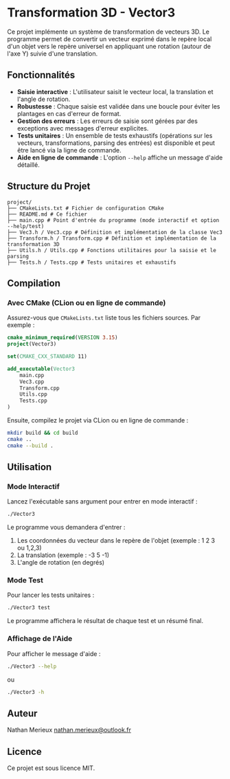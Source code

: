 ﻿# Transformation 3D - Vector3

Ce projet implémente un système de transformation de vecteurs 3D. Le programme permet de convertir un vecteur exprimé dans le repère local d'un objet vers le repère universel en appliquant une rotation (autour de l'axe Y) suivie d'une translation.

## Fonctionnalités

- **Saisie interactive** : L'utilisateur saisit le vecteur local, la translation et l'angle de rotation.
- **Robustesse** : Chaque saisie est validée dans une boucle pour éviter les plantages en cas d'erreur de format.
- **Gestion des erreurs** : Les erreurs de saisie sont gérées par des exceptions avec messages d'erreur explicites.
- **Tests unitaires** : Un ensemble de tests exhaustifs (opérations sur les vecteurs, transformations, parsing des entrées) est disponible et peut être lancé via la ligne de commande.
- **Aide en ligne de commande** : L'option `--help` affiche un message d'aide détaillé.

## Structure du Projet

```
project/ 
├── CMakeLists.txt # Fichier de configuration CMake
├── README.md # Ce fichier 
├── main.cpp # Point d'entrée du programme (mode interactif et option --help/test) 
├── Vec3.h / Vec3.cpp # Définition et implémentation de la classe Vec3 ├── Transform.h / Transform.cpp # Définition et implémentation de la transformation 3D 
├── Utils.h / Utils.cpp # Fonctions utilitaires pour la saisie et le parsing 
├── Tests.h / Tests.cpp # Tests unitaires et exhaustifs
```

## Compilation

### Avec CMake (CLion ou en ligne de commande)

Assurez-vous que `CMakeLists.txt` liste tous les fichiers sources. Par exemple :

```cmake
cmake_minimum_required(VERSION 3.15)
project(Vector3)

set(CMAKE_CXX_STANDARD 11)

add_executable(Vector3 
    main.cpp 
    Vec3.cpp 
    Transform.cpp 
    Utils.cpp 
    Tests.cpp
)
```
Ensuite, compilez le projet via CLion ou en ligne de commande :

```bash
mkdir build && cd build
cmake ..
cmake --build .
```

## Utilisation
### Mode Interactif
Lancez l'exécutable sans argument pour entrer en mode interactif :

```bash
./Vector3
```
Le programme vous demandera d'entrer :

1. Les coordonnées du vecteur dans le repère de l'objet (exemple : 1 2 3 ou 1,2,3)
2. La translation (exemple : -3 5 -1)
3. L'angle de rotation (en degrés)

### Mode Test
Pour lancer les tests unitaires :

```bash
./Vector3 test
```
Le programme affichera le résultat de chaque test et un résumé final.

### Affichage de l'Aide
Pour afficher le message d'aide :

```bash
./Vector3 --help
```
ou

```bash
./Vector3 -h
```

## Auteur
Nathan Merieux
nathan.merieux@outlook.fr

## Licence
Ce projet est sous licence MIT.
